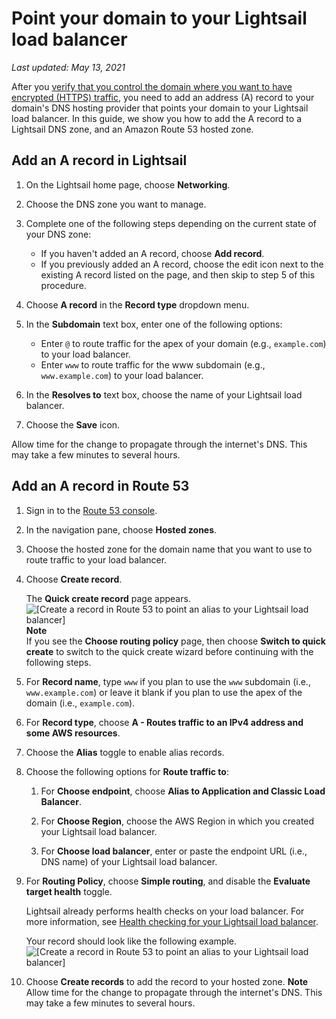 # Point your domain to your Lightsail load balancer<a name="add-alias-record-for-lightsail-load-balancer"></a>

 *Last updated: May 13, 2021* 

After you [verify that you control the domain where you want to have encrypted \(HTTPS\) traffic](verify-tls-ssl-certificate-using-dns-cname-https.md), you need to add an address \(A\) record to your domain's DNS hosting provider that points your domain to your Lightsail load balancer\. In this guide, we show you how to add the A record to a Lightsail DNS zone, and an Amazon Route 53 hosted zone\.

## Add an A record in Lightsail<a name="add-address-record-lightsail"></a>

1. On the Lightsail home page, choose **Networking**\.

1. Choose the DNS zone you want to manage\.

1. Complete one of the following steps depending on the current state of your DNS zone:
   + If you haven't added an A record, choose **Add record**\.
   + If you previously added an A record, choose the edit icon next to the existing A record listed on the page, and then skip to step 5 of this procedure\.

1. Choose **A record** in the **Record type** dropdown menu\.

1. In the **Subdomain** text box, enter one of the following options:
   + Enter `@` to route traffic for the apex of your domain \(e\.g\., `example.com`\) to your load balancer\.
   + Enter `www` to route traffic for the www subdomain \(e\.g\., `www.example.com`\) to your load balancer\.

1. In the **Resolves to** text box, choose the name of your Lightsail load balancer\.

1. Choose the **Save** icon\.

Allow time for the change to propagate through the internet's DNS\. This may take a few minutes to several hours\.

## Add an A record in Route 53<a name="add-address-record-route-53"></a>

1. Sign in to the [Route 53 console](https://console.aws.amazon.com/route53)\.

1. In the navigation pane, choose **Hosted zones**\.

1. Choose the hosted zone for the domain name that you want to use to route traffic to your load balancer\.

1. Choose **Create record**\.

   The **Quick create record** page appears\.  
![\[Create a record in Route 53 to point an alias to your Lightsail load balancer\]](https://d9yljz1nd5001.cloudfront.net/en_us/2c7274df55d082980824e6f5d4268a07/images/create-record-set-alias-record-route-53-blank.png)
**Note**  
If you see the **Choose routing policy** page, then choose **Switch to quick create** to switch to the quick create wizard before continuing with the following steps\.

1. For **Record name**, type `www` if you plan to use the `www` subdomain \(i\.e\., `www.example.com`\) or leave it blank if you plan to use the apex of the domain \(i\.e\., `example.com`\)\.

1. For **Record type**, choose **A \- Routes traffic to an IPv4 address and some AWS resources**\.

1. Choose the **Alias** toggle to enable alias records\.

1. Choose the following options for **Route traffic to**:

   1. For **Choose endpoint**, choose **Alias to Application and Classic Load Balancer**\.

   1. For **Choose Region**, choose the AWS Region in which you created your Lightsail load balancer\.

   1. For **Choose load balancer**, enter or paste the endpoint URL \(i\.e\., DNS name\) of your Lightsail load balancer\.

1. For **Routing Policy**, choose **Simple routing**, and disable the **Evaluate target health** toggle\.

   Lightsail already performs health checks on your load balancer\. For more information, see [Health checking for your Lightsail load balancer](enable-set-up-health-checking-for-lightsail-load-balancer-metrics.md)\.

   Your record should look like the following example\.  
![\[Create a record in Route 53 to point an alias to your Lightsail load balancer\]](https://d9yljz1nd5001.cloudfront.net/en_us/2c7274df55d082980824e6f5d4268a07/images/create-record-set-alias-record-route-53.png)

1. Choose **Create records** to add the record to your hosted zone\.
**Note**  
Allow time for the change to propagate through the internet's DNS\. This may take a few minutes to several hours\.